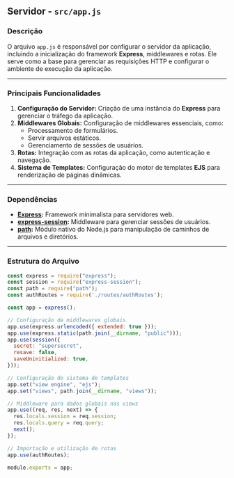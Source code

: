 ## **Servidor - `src/app.js`**

### **Descrição**
O arquivo `app.js` é responsável por configurar o servidor da aplicação, incluindo a inicialização do framework **Express**, middlewares e rotas. Ele serve como a base para gerenciar as requisições HTTP e configurar o ambiente de execução da aplicação.

---

### **Principais Funcionalidades**
1. **Configuração do Servidor:** Criação de uma instância do **Express** para gerenciar o tráfego da aplicação.
2. **Middlewares Globais:** Configuração de middlewares essenciais, como:
   - Processamento de formulários.
   - Servir arquivos estáticos.
   - Gerenciamento de sessões de usuários.
3. **Rotas:** Integração com as rotas da aplicação, como autenticação e navegação.
4. **Sistema de Templates:** Configuração do motor de templates **EJS** para renderização de páginas dinâmicas.

---

### **Dependências**
- **[Express](https://expressjs.com/):** Framework minimalista para servidores web.
- **[express-session](https://www.npmjs.com/package/express-session):** Middleware para gerenciar sessões de usuários.
- **[path](https://nodejs.org/api/path.html):** Módulo nativo do Node.js para manipulação de caminhos de arquivos e diretórios.

---

### **Estrutura do Arquivo**
```javascript
const express = require("express"); 
const session = require("express-session"); 
const path = require("path"); 
const authRoutes = require('./routes/authRoutes'); 

const app = express(); 

// Configuração de middlewares globais
app.use(express.urlencoded({ extended: true })); 
app.use(express.static(path.join(__dirname, "public"))); 
app.use(session({
  secret: "supersecret", 
  resave: false, 
  saveUninitialized: true,
}));

// Configuração do sistema de templates
app.set("view engine", "ejs"); 
app.set("views", path.join(__dirname, "views")); 

// Middleware para dados globais nas views
app.use((req, res, next) => {
  res.locals.session = req.session;
  res.locals.query = req.query;
  next();
});

// Importação e utilização de rotas
app.use(authRoutes); 

module.exports = app; 
